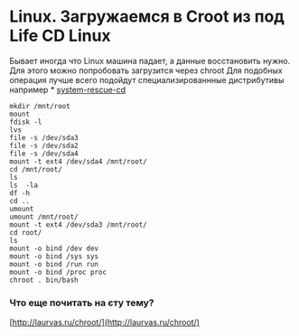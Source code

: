 # Linux. Загружаемся в Croot из под Life CD Linux

Бывает иногда что Linux машина падает, а данные восстановить нужно. Для этого можно попробовать загрузится через chroot
Для подобных операция лучше всего подойдут специализированнные дистрибутивы например * [system-rescue-cd](http://www.system-rescue-cd.org/)

```
mkdir /mnt/root
mount
fdisk -l
lvs
file -s /dev/sda3
file -s /dev/sda2
file -s /dev/sda4
mount -t ext4 /dev/sda4 /mnt/root/
cd /mnt/root/
ls
ls  -la
df -h
cd ..
umount
umount /mnt/root/
mount -t ext4 /dev/sda3 /mnt/root/
cd root/
ls
mount -o bind /dev dev
mount -o bind /sys sys
mount -o bind /run run
mount -o bind /proc proc
chroot . bin/bash
```

###  Что еще почитать на єту тему?

[http://laurvas.ru/chroot/](http://laurvas.ru/chroot/)
